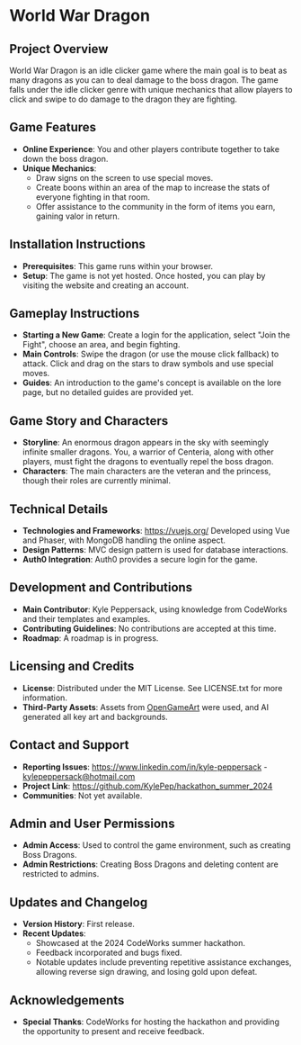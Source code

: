 # World War Dragon

## Project Overview
World War Dragon is an idle clicker game where the main goal is to beat as many dragons as you can to deal damage to the boss dragon. The game falls under the idle clicker genre with unique mechanics that allow players to click and swipe to do damage to the dragon they are fighting.

## Game Features
- **Online Experience**: You and other players contribute together to take down the boss dragon.
- **Unique Mechanics**:
  - Draw signs on the screen to use special moves.
  - Create boons within an area of the map to increase the stats of everyone fighting in that room.
  - Offer assistance to the community in the form of items you earn, gaining valor in return.

## Installation Instructions
- **Prerequisites**: This game runs within your browser.
- **Setup**: The game is not yet hosted. Once hosted, you can play by visiting the website and creating an account.

## Gameplay Instructions
- **Starting a New Game**: Create a login for the application, select "Join the Fight", choose an area, and begin fighting.
- **Main Controls**: Swipe the dragon (or use the mouse click fallback) to attack. Click and drag on the stars to draw symbols and use special moves.
- **Guides**: An introduction to the game's concept is available on the lore page, but no detailed guides are provided yet.

## Game Story and Characters
- **Storyline**: An enormous dragon appears in the sky with seemingly infinite smaller dragons. You, a warrior of Centeria, along with other players, must fight the dragons to eventually repel the boss dragon.
- **Characters**: The main characters are the veteran and the princess, though their roles are currently minimal.

## Technical Details
- **Technologies and Frameworks**: https://vuejs.org/ Developed using Vue and Phaser, with MongoDB handling the online aspect.
- **Design Patterns**: MVC design pattern is used for database interactions.
- **Auth0 Integration**: Auth0 provides a secure login for the game.

## Development and Contributions
- **Main Contributor**: Kyle Peppersack, using knowledge from CodeWorks and their templates and examples.
- **Contributing Guidelines**: No contributions are accepted at this time.
- **Roadmap**: A roadmap is in progress.

## Licensing and Credits
- **License**: Distributed under the MIT License. See LICENSE.txt for more information.
- **Third-Party Assets**: Assets from [OpenGameArt](https://opengameart.org) were used, and AI generated all key art and backgrounds.

## Contact and Support
- **Reporting Issues**: https://www.linkedin.com/in/kyle-peppersack - kylepeppersack@hotmail.com
- **Project Link**: https://github.com/KylePep/hackathon_summer_2024
- **Communities**: Not yet available.

## Admin and User Permissions
- **Admin Access**: Used to control the game environment, such as creating Boss Dragons.
- **Admin Restrictions**: Creating Boss Dragons and deleting content are restricted to admins.

## Updates and Changelog
- **Version History**: First release.
- **Recent Updates**: 
  - Showcased at the 2024 CodeWorks summer hackathon.
  - Feedback incorporated and bugs fixed.
  - Notable updates include preventing repetitive assistance exchanges, allowing reverse sign drawing, and losing gold upon defeat.

## Acknowledgements
- **Special Thanks**: CodeWorks for hosting the hackathon and providing the opportunity to present and receive feedback.
